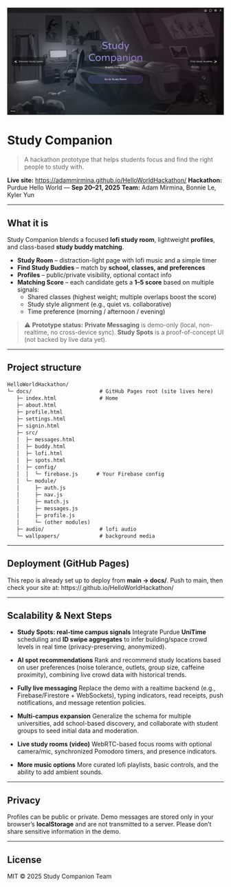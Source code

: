 ![Study Companion cover](./cover.png)

# Study Companion

> A hackathon prototype that helps students focus and find the right people to study with.

**Live site:** https://adammirmina.github.io/HelloWorldHackathon/
**Hackathon:** Purdue Hello World — **Sep 20–21, 2025**
**Team:** Adam Mirmina, Bonnie Le, Kyler Yun

---

## What it is

Study Companion blends a focused **lofi study room**, lightweight **profiles**, and class-based **study buddy matching**.

- **Study Room** – distraction-light page with lofi music and a simple timer
- **Find Study Buddies** – match by **school, classes, and preferences**
- **Profiles** – public/private visibility, optional contact info
- **Matching Score** – each candidate gets a **1–5 score** based on multiple signals:
  - Shared classes (highest weight; multiple overlaps boost the score)
  - Study style alignment (e.g., quiet vs. collaborative)
  - Time preference (morning / afternoon / evening)

> ⚠️ **Prototype status:**
> **Private Messaging** is demo-only (local, non-realtime, no cross-device sync).
> **Study Spots** is a proof-of-concept UI (not backed by live data yet).

---

## Project structure

```text
HelloWorldHackathon/
└─ docs/                      # GitHub Pages root (site lives here)
   ├─ index.html              # Home
   ├─ about.html
   ├─ profile.html
   ├─ settings.html
   ├─ signin.html
   ├─ src/
   │  ├─ messages.html
   │  ├─ buddy.html
   │  ├─ lofi.html
   │  ├─ spots.html
   │  ├─ config/
   │  │  └─ firebase.js      # Your Firebase config
   │  └─ module/
   │     ├─ auth.js
   │     ├─ nav.js
   │     ├─ match.js
   │     ├─ messages.js
   │     ├─ profile.js
   │     └─ (other modules)
   ├─ audio/                  # lofi audio
   └─ wallpapers/             # background media
```

---

## Deployment (GitHub Pages)

This repo is already set up to deploy from **main → docs/**.
Push to main, then check your site at:
https://<your-username>.github.io/HelloWorldHackathon/

---

## Scalability & Next Steps

- **Study Spots: real-time campus signals**
  Integrate Purdue **UniTime** scheduling and **ID swipe aggregates** to infer building/space crowd levels in real time (privacy-preserving, anonymized).

- **AI spot recommendations**
  Rank and recommend study locations based on user preferences (noise tolerance, outlets, group size, caffeine proximity), combining live crowd data with historical trends.

- **Fully live messaging**
  Replace the demo with a realtime backend (e.g., Firebase/Firestore + WebSockets), typing indicators, read receipts, push notifications, and message retention policies.

- **Multi-campus expansion**
  Generalize the schema for multiple universities, add school-based discovery, and collaborate with student groups to seed initial data and moderation.

- **Live study rooms (video)**
  WebRTC-based focus rooms with optional camera/mic, synchronized Pomodoro timers, and presence indicators.

- **More music options**
  More curated lofi playlists, basic controls, and the ability to add ambient sounds.

---

## Privacy

Profiles can be public or private. Demo messages are stored only in your browser’s **localStorage** and are not transmitted to a server. Please don’t share sensitive information in the demo.

---

## License

MIT
© 2025 Study Companion Team
